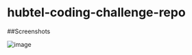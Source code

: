 # hubtel-coding-challenge-repo

##Screenshots

![image](https://github.com/Michael-Mensah-xii/hubtel-coding-challenge-repo/assets/95852329/e98cd97a-0424-4fb2-a4ad-dae3f7ff6d1a)

